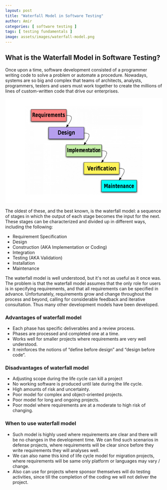 ```yaml
---
layout: post
title: "Waterfall Model in Software Testing"
author: Amir
categories: [ software testing ]
tags: [ testing fundamentals ]
image: assets/images/waterfall-model.png
---
```


## What is the Waterfall Model in Software Testing?

Once upon a time, software development consisted of a programmer writing code to solve a problem or automate a procedure. Nowadays, systems are so big and complex that teams of architects, analysts, programmers, testers and users must work together to create the millions of lines of custom-written code that drive our enterprises.

![waterfall](/assets/images/waterfall-model.png "waterfall")

The oldest of these, and the best known, is the waterfall model: a sequence of stages in which the output of each stage becomes the input for the next. These stages can be characterized and divided up in different ways, including the following:

*   Requirement Specification
*   Design
*   Construction (AKA Implementation or Coding)
*   Integration
*   Testing (AKA Validation)
*   Installation
*   Maintenance

The waterfall model is well understood, but it's not as useful as it once was. The problem is that the waterfall model assumes that the only role for users is in specifying requirements, and that all requirements can be specified in advance. Unfortunately, requirements grow and change throughout the process and beyond, calling for considerable feedback and iterative consultation. Thus many other development models have been developed.

### **Advantages of waterfall model**

*   Each phase has specific deliverables and a review process.
*   Phases are processed and completed one at a time.
*   Works well for smaller projects where requirements are very well understood.
*   It reinforces the notions of “define before design” and “design before code”.

### **Disadvantages of waterfall model**

*   Adjusting scope during the life cycle can kill a project
*   No working software is produced until late during the life cycle.
*   High amounts of risk and uncertainty.
*   Poor model for complex and object-oriented projects.
*   Poor model for long and ongoing projects.
*   Poor model where requirements are at a moderate to high risk of changing.

### **When to use waterfall model**

*   Such model is highly used where requirements are clear and there will be no changes in the development time. We can find such scenarios in defense projects, where requirements will be clear since before they write requirements they will analyses well.
*   We can also name this kind of life cycle model for migration projects, where requirements will be same only platform or languages may vary / change.
*   Also can use for projects where sponsor themselves will do testing activities, since till the completion of the coding we will not deliver the project.

